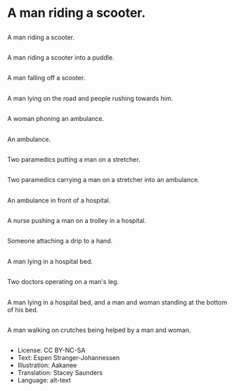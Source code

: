 # A man riding a scooter.

##
A man riding a scooter.

##
A man riding a scooter into a puddle.

##
A man falling off a scooter.

##
A man lying on the road and people rushing towards him.

##
A woman phoning an ambulance.

##
An ambulance.

##
Two paramedics putting a man on a stretcher.

##
Two paramedics carrying a man on a stretcher into an ambulance.

##
An ambulance in front of a hospital.

##
A nurse pushing a man on a trolley in a hospital.

##
Someone attaching a drip to a hand.

##
A man lying in a hospital bed.

##
Two doctors operating on a man's leg.

##
A man lying in a hospital bed, and a man and woman standing at the bottom of his bed.

##
A man walking on crutches being helped by a man and woman.

##
* License: CC BY-NC-SA
* Text: Espen Stranger-Johannessen
* Illustration: Aakanee
* Translation: Stacey Saunders
* Language: alt-text
